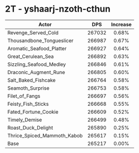# 2T - yshaarj-nzoth-cthun
| Actor | DPS | Increase |
|---|:---:|:---:|
|Revenge_Served_Cold|267032|0.68%|
|Thousandbone_Tongueslicer|266987|0.67%|
|Aromatic_Seafood_Platter|266927|0.64%|
|Great_Cerulean_Sea|266892|0.63%|
|Sizzling_Seafood_Medley|266846|0.61%|
|Draconic_Augment_Rune|266805|0.60%|
|Salt_Baked_Fishcake|266764|0.58%|
|Seamoth_Surprise|266753|0.58%|
|Filet_of_Fangs|266697|0.56%|
|Feisty_Fish_Sticks|266668|0.55%|
|Fated_Fortune_Cookie|266609|0.52%|
|Timely_Demise|266499|0.48%|
|Roast_Duck_Delight|265890|0.25%|
|Thrice_Spiced_Mammoth_Kabob|265617|0.15%|
|Base|265217|0.00%|
